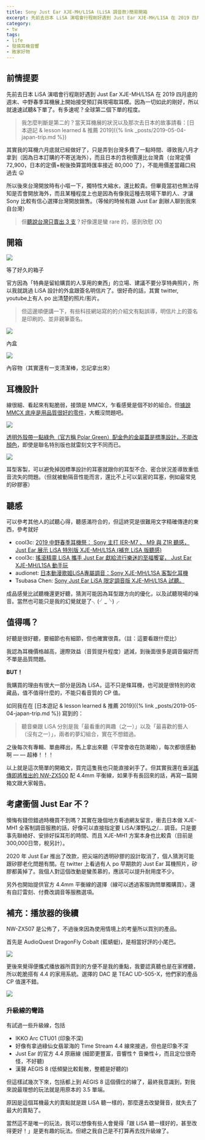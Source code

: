 ```yaml
---
title: Sony Just Ear XJE-MH/L1SA (LiSA 調音款)簡易開箱
excerpt: 先前去日本 LiSA 演唱會行程剛好遇到 Just Ear XJE-MH/L1SA 在 2019 四月底的週末、中野春季耳機展上開始接受預訂與現場取耳模。因為一切如此的剛好，所以就速速試聽&下單了。有多速呢？全球第二個下單的程度。
category:
- tw
tags:
- life
- 發燒耳機音響
- 敗家好物
---
```


## 前情提要

先前去日本 LiSA 演唱會行程剛好遇到 Just Ear XJE-MH/L1SA 在 2019 四月底的週末、中野春季耳機展上開始接受預訂與現場取耳模。因為一切如此的剛好，所以就速速試聽&下單了。有多速呢？全球第二個下單的程度。

> 我怎麼判斷是第二的？當天耳機展的狀況以及那次去日本的故事請看：[日本遊記 & lesson learned & 推薦 2019]({% link _posts/2019-05-04-japan-trip.md %})

其實我的耳機六月底就已經做好了，只是弄到台灣多費了一點時間、導致我八月才拿到（因為日本訂購的不寄送海外），而且日本的含税價還比台灣貴（台灣定價 72,900，日本的定價+稅後換算當時匯率接近 80,000 了），不能用價差當藉口飛過去 😛

所以後來台灣開放時有小嘔一下，獨特性大縮水，還比較貴。但畢竟當初也無法得知是否會開放海外，而且某種程度上也是因為有像我這種去現場下單的人、才讓 Sony 比較有信心選擇台灣開放銷售。（等候的時候有跟 Just Ear 創辦人聊到我來自台灣）

> 但[聽說台灣只賣出 3 支](https://forum.gamer.com.tw/Co.php?bsn=60535&sn=30465&subbsn=1&bPage=0)？好像還是蠻 rare 的，感到欣慰 (X)

## 開箱

![](/images/posts/2019-08-16-l1sa-1*mNBoK1KvWfycbMaBpng6DA.jpeg)

等了好久的箱子

官方因為「特典是留給購買的人享用的東西」的立場、建議不要分享特典照片，所以我就跳過 LiSA 設計的外盒跟簽名明信片了。很好奇的話，其實 twitter, youtube上有人 po 出清楚的照片/影片。

> 但這邊順便講一下，有些科技網站寫的的介紹文有點誤導，明信片上的簽名是印刷的、並非親筆簽名。

![](/images/posts/2019-08-16-l1sa-1*Xd6POMPE26DP7KdgPXh7hA.jpeg)

內盒

![](/images/posts/2019-08-16-l1sa-1*loxkyUCMJ6jyh1kampDlFw.jpeg)

內容物（其實還有一支清潔棒，忘記拿出來）

## 耳機設計

線很細、看起來有點脆弱，接頭是 MMCX，乍看感覺是個不妙的組合。但[據說 MMCX 底座是用品質很好的零件](https://www.cool3c.com/article/135084)，大概沒問題吧。

![](/images/posts/2019-08-16-l1sa-1*yhJ3WlAzE3fkMWrkJ8fLtQ.jpeg)

[透明外殼帶一點綠色（官方稱 Polar Green）配金色的金屬蓋是標準設計，不能改顏色](https://lyra.media/topics/Editors-Pick-Sony-Just-ear-XJE-MH2-CM/)，即使是聯名特別版也就雷刻文字不同而已。

![](/images/posts/2019-08-16-l1sa-1*DBIQaNd5frYGYnSRI6nawQ.jpeg)

耳型客製，可以避免掉因標準設計的耳塞就跟你的耳型不合、密合狀況差導致重低音流失的問題。（但就被動隔音性能而言，還比不上可以氣密的耳塞，例如最常見的矽膠塞）

## 聽感

可以參考其他人的試聽心得，聽感滿符合的，但這終究是很難用文字精確傳達的東西，參考就好

- cool3c: [2019 中野春季耳機祭： Sony 主打 IER-M7 、 M9 與 Z1R 聽感， Just Ear 展示 LiSA 特別版 XJE-MH/L1SA (補充 LiSA 版聽感)](https://www.cool3c.com/article/143131)
- cool3c: [搖滾精靈 LiSA 攜手 Just Ear 獻給流行樂迷的至福饗宴， Just Ear XJE-MH/L1SA 動手玩](https://www.cool3c.com/article/145376)
- audionet: [日本動漫歌姬LiSA專屬調音：Sony XJE-MH/L1SA 客製化耳機](https://www.audionet.com.tw/thread-11764-1-1.html)
- Tsubasa Chen: [Sony Just Ear LiSA 限定調音版 XJE-MH/L1SA 試聽。](https://medium.com/tsubasa-chen-%E7%9A%84%E7%AD%86%E8%A8%98/sony-just-ear-lisa-%E9%99%90%E5%AE%9A%E8%AA%BF%E9%9F%B3%E7%89%88-xje-mh-l1sa-%E8%A9%A6%E8%81%BD-c756c59492f7)

成品感覺比試聽機還更好聽，猜測可能因為耳型跟方向的優化，以及試聽現場的噪音。當然也可能只是我的幻覺就是了╮(╯_╰)╭

## 值得嗎？

好聽是很好聽，要細節也有細節，但也確實很貴。（註：這要看跟什麼比）

我認為耳機價格越高，邊際效益（音質提升程度）遞減，到後面很多是調音偏好而不單是品質問題。

<b>BUT！</b>

我購買的理由有很大一部分是因為 LiSA，這不只是條耳機，也可說是很特別的收藏品，值不值得什麼的，不能只看音質的 CP 值。

如同我在在 [日本遊記 & lesson learned & 推薦 2019]({% link _posts/2019-05-04-japan-trip.md %}) 寫到的：

> 聽音樂跟 LiSA 分別是我「最看重的興趣（之一）」以及「最喜歡的藝人（沒有之一）」，兩者的夢幻組合，實在不想錯過。 

之後每次有專輯、單曲釋出，馬上拿出來聽（平常會收在防潮箱），每次都很感動啊 — — 超棒！！！

以上就是這次簡單的開箱文，買完這隻我也只能直接剁手了。但其實我還在垂涎[謠傳即將推出的 NW-ZX500](https://www.cool3c.com/article/146760) 配 4.4mm 平衡線，如果手有長回來的話，再寫一篇開箱文跟大家報告。

## 考慮衝個 Just Ear 不？

懊悔有錢但錯過時機買不到嗎？其實在幾個地方看過網友留言，衝去日本做 XJE-MH1 全客制調音服務的話，好像可以直接指定要 LiSA/澤野弘之/… 調音。只是要事先聯絡好、安排好採耳形的時間、而且 XJE-MH1 方案本身也比較貴（目前是 300,000日幣，稅另計）。

2020 年 Just Ear 推出了改款，把尖端的透明矽膠的設計取消了，個人猜測可能跟矽膠老化問題有關。在 twitter 上看過有人 po 早期款的 Just Ear 耳機照片，矽膠都黃掉了。我個人對這個改動是蠻羨慕的，應該可以提升耐用度不少。

另外也開始提供官方 4.4mm 平衡線的選擇（線可以透過客服詢問單獨購買）。還有自訂雷刻、付費改調音等服務選項。

## 補充：播放器的後續

NW-ZX507 是公佈了，不過後來因為使用情境上的考量所以買別的產品。

首先是 AudioQuest DragonFly Cobalt (藍蜻蜓)，是相當好評的小尾巴。

![](/images/posts/2019-08-16-l1sa-1*s6u1wRcgRDb5n032OMZ-7w.jpeg)

更後來覺得便攜式播放器所買到的方便不是我的重點，我要認真聽也是在家裡聽，所以乾脆搭有 4.4 的家用系統。選擇的 DAC 是 TEAC UD-505-X，他們家的產品 CP 值還不錯。

![](/images/posts/2019-08-16-l1sa-1*T0BbNfNDUoamAT_6Ranm0Q.jpeg)

### 升級線的彎路

有試過一些升級線，包括

- IKKO Arc CTU01 (印象不深)
- 好像有拿過綠仙女翡翠海的 Time Stream 4.4 線來接過，但也是印象不深
- Just Ear 的官方 4.4 原廠線 (細節更豐富，音響性↑ 音樂性↓，而且定位很奇怪，不好聽)
- 漢聲 AEGIS 8 (低頻變比較鬆散，整體是好聽的)

但這樣試幾次下來，包括都上到 AEGIS 8 這個價位的線了，最終我意識到，對我來說最理想的玩法就是用原本的 3.5 單端。

原因是這個耳機最大的賣點就是跟 LiSA 聽一樣的，那麼還去改變聲音，就失去了最大的賣點了。

當然這不是唯一的玩法，我可以想像有些人會覺得「跟 LiSA 聽一樣好的，甚至改得更好！」是更有趣的玩法。但總之我自己是不打算再去找升級線了。
